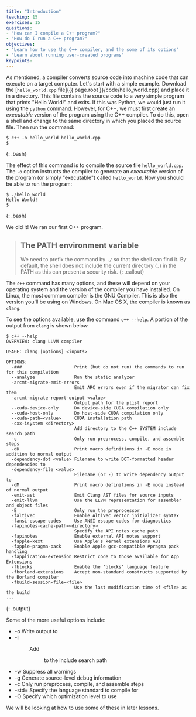 ```yaml
---
title: "Introduction"
teaching: 15
exercises: 15
questions:
- "How can I compile a C++ program?"
- "How do I run a C++ program?"
objectives:
- "Learn how to use the C++ compiler, and the some of its options"
- "Learn about running user-created programs"
keypoints:
---
```

As mentioned, a compiler converts source code into machine code that can execute on a target computer. Let's start with a simple example. Download the
[`hello_world.cpp` file]({{ page.root }}/code/hello_world.cpp) and place it in a directory. This file contains the source code to a very simple program that prints "Hello World!" and exits. 
If this was Python, we would just run it using the `python` command. However, for C++, we must first create an *executable* version of the program
using the C++ compiler. To do this, open a shell and change to the same directory in which you placed the source file. Then run the command:

~~~
$ c++ -o hello_world hello_world.cpp
$
~~~
{: .bash}

The effect of this command is to compile the source file `hello_world.cpp`. The `-o` option instructs the compiler to generate an *executable* version 
of the program (or simply "executable") called `hello_world`. Now you should be able to run the program:

~~~
$ ./hello_world
Hello World!
$
~~~
{: .bash}

We did it! We ran our first C++ program.

> ## The PATH environment variable
>
> We need to prefix the command by `./` so that the shell can find it. By default, the shell does not include the current
> directory (`.`) in the PATH as this can present a security risk.
{: .callout}

The `c++` command has many options, and these will depend on your operating system and the version of the compiler you have installed. On Linux,
the most common compiler is the GNU Compiler. This is also the version you'll be using on Windows. On Mac OS X, the compiler is known as `clang`.

To see the options available, use the command `c++ --help`. A portion of the output from `clang` is shown below.

~~~
$ c++ --help
OVERVIEW: clang LLVM compiler

USAGE: clang [options] <inputs>

OPTIONS:
  -###                    Print (but do not run) the commands to run for this compilation
  --analyze               Run the static analyzer
  -arcmt-migrate-emit-errors
                          Emit ARC errors even if the migrator can fix them
  -arcmt-migrate-report-output <value>
                          Output path for the plist report
  --cuda-device-only      Do device-side CUDA compilation only
  --cuda-host-only        Do host-side CUDA compilation only
  --cuda-path=<value>     CUDA installation path
  -cxx-isystem <directory>
                          Add directory to the C++ SYSTEM include search path
  -c                      Only run preprocess, compile, and assemble steps
  -dD                     Print macro definitions in -E mode in addition to normal output
  -dependency-dot <value> Filename to write DOT-formatted header dependencies to
  -dependency-file <value>
                          Filename (or -) to write dependency output to
  -dM                     Print macro definitions in -E mode instead of normal output
  -emit-ast               Emit Clang AST files for source inputs
  -emit-llvm              Use the LLVM representation for assembler and object files
  -E                      Only run the preprocessor
  -faltivec               Enable AltiVec vector initializer syntax
  -fansi-escape-codes     Use ANSI escape codes for diagnostics
  -fapinotes-cache-path=<directory>
                          Specify the API notes cache path
  -fapinotes              Enable external API notes support
  -fapple-kext            Use Apple's kernel extensions ABI
  -fapple-pragma-pack     Enable Apple gcc-compatible #pragma pack handling
  -fapplication-extension Restrict code to those available for App Extensions
  -fblocks                Enable the 'blocks' language feature
  -fborland-extensions    Accept non-standard constructs supported by the Borland compiler
  -fbuild-session-file=<file>
                          Use the last modification time of <file> as the build 
...
~~~
{: .output}

Some of the more useful options include:

* -o <file>	Write output to <file>
* -I <dir>	Add <dir> to the include search path
* -w	Suppress all warnings
* -g	Generate source-level debug information
* -c	Only run preprocess, compile, and assemble steps
* -std=<language>	Specify the language standard to compile for
* -O<N>	Specify which optimization level to use

We will be looking at how to use some of these in later lessons.